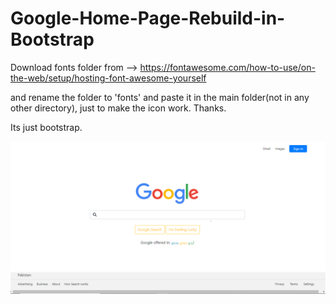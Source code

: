 # Google-Home-Page-Rebuild-in-Bootstrap
Download  fonts folder from -->
https://fontawesome.com/how-to-use/on-the-web/setup/hosting-font-awesome-yourself

and rename the folder to 'fonts' and paste it in the main folder(not in any other directory), just to make the icon work.
Thanks.

Its just bootstrap.

![Alt text](img/Capture.png?raw=true "Screen View")
